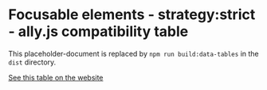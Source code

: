 
# Focusable elements - strategy:strict - ally.js compatibility table

This placeholder-document is replaced by `npm run build:data-tables` in the `dist` directory.

[See this table on the website](https://allyjs.io/docs/data-tables/focusable.strict.html)
